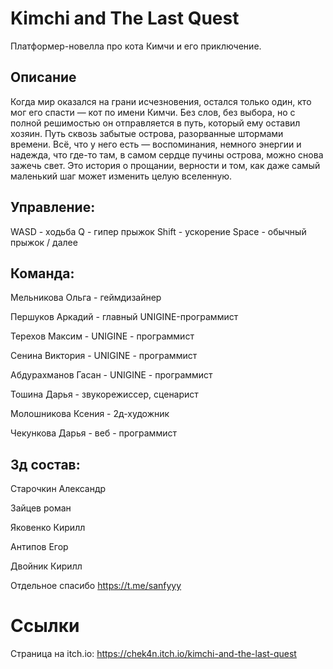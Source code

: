 # Kimchi and The Last Quest
Платформер-новелла про кота Кимчи и его приключение.

## Описание
Когда мир оказался на грани исчезновения, остался только один, кто мог его спасти — кот по имени Кимчи. Без слов, без выбора, но с полной решимостью он отправляется в путь, который ему оставил хозяин. Путь сквозь забытые острова, разорванные штормами времени. Всё, что у него есть — воспоминания, немного энергии и надежда, что где-то там, в самом сердце пучины острова, можно снова зажечь свет. Это история о прощании, верности и том, как даже самый маленький шаг может изменить целую вселенную.

## Управление: 
WASD - ходьба 
Q - гипер прыжок
Shift - ускорение
Space - обычный прыжок / далее

## Команда:
Мельникова Ольга - геймдизайнер

Першуков Аркадий - главный UNIGINE-программист

Терехов Максим - UNIGINE - программист

Сенина Виктория - UNIGINE - программист

Абдурахманов Гасан - UNIGINE - программист

Тошина Дарья - звукорежиссер, сценарист

Молошникова Ксения - 2д-художник

Чекункова Дарья - веб - программист


## 3д состав:
Старочкин Александр

Зайцев роман

Яковенко Кирилл

Антипов Егор

Двойник Кирилл

Отдельное спасибо https://t.me/sanfyyy

# Ссылки
Страница на itch.io: https://chek4n.itch.io/kimchi-and-the-last-quest
